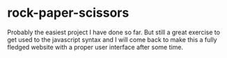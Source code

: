 # rock-paper-scissors
Probably the easiest project I have done so far.
But still a great exercise to get used to the javascript syntax and I will come back to make this a fully fledged website with a proper user interface after some time.